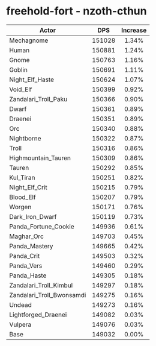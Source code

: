 # freehold-fort - nzoth-cthun
| Actor | DPS | Increase |
|---|:---:|:---:|
|Mechagnome|151028|1.34%|
|Human|150881|1.24%|
|Gnome|150763|1.16%|
|Goblin|150691|1.11%|
|Night_Elf_Haste|150624|1.07%|
|Void_Elf|150399|0.92%|
|Zandalari_Troll_Paku|150366|0.90%|
|Dwarf|150361|0.89%|
|Draenei|150351|0.89%|
|Orc|150340|0.88%|
|Nightborne|150322|0.87%|
|Troll|150316|0.86%|
|Highmountain_Tauren|150309|0.86%|
|Tauren|150292|0.85%|
|Kul_Tiran|150251|0.82%|
|Night_Elf_Crit|150215|0.79%|
|Blood_Elf|150207|0.79%|
|Worgen|150171|0.76%|
|Dark_Iron_Dwarf|150119|0.73%|
|Panda_Fortune_Cookie|149936|0.61%|
|Maghar_Orc|149703|0.45%|
|Panda_Mastery|149665|0.42%|
|Panda_Crit|149503|0.32%|
|Panda_Vers|149460|0.29%|
|Panda_Haste|149305|0.18%|
|Zandalari_Troll_Kimbul|149297|0.18%|
|Zandalari_Troll_Bwonsamdi|149275|0.16%|
|Undead|149273|0.16%|
|Lightforged_Draenei|149082|0.03%|
|Vulpera|149076|0.03%|
|Base|149032|0.00%|
